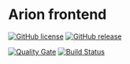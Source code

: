# Arion frontend
[![GitHub license](https://img.shields.io/badge/license-MIT-blue.svg)](https://raw.githubusercontent.com/tommartensen/arion-frontend/master/LICENSE)
[![GitHub release](https://img.shields.io/badge/release-0.1.0-blue.svg)](https://github.com/tommartensen/arion-frontend/releases/latest)

[![Quality Gate](https://sonarqube.tommartensen.de/api/badges/gate?key=arion-frontend%3Amaster "Master Branch")](https://sonarqube.tommartensen.de/dashboard?id=arion-frontend%3Amaster)
[![Build Status](https://travis-ci.org/tommartensen/arion-frontend.svg?branch=master)](https://travis-ci.org/tommartensen/arion-frontend "Default branch")
